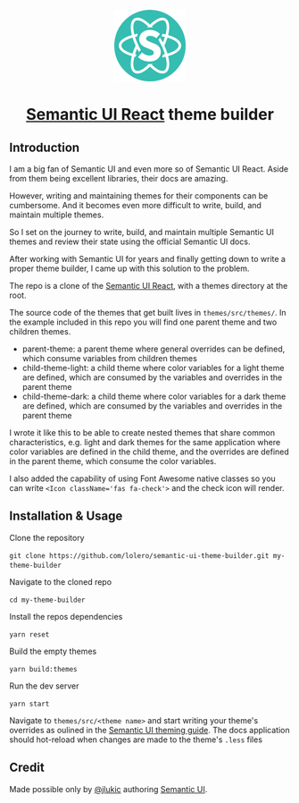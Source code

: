 <!-- Logo -->
<p align="center">
  <a href="https://react.semantic-ui.com">
    <img height="128" width="128" src="https://github.com/Semantic-Org/Semantic-UI-React/raw/master/docs/public/logo.png">
  </a>
</p>

<!-- Name -->
<h1 align="center">
  <a href="https://react.semantic-ui.com/">Semantic UI React</a> theme builder
</h1>

## Introduction
I am a big fan of Semantic UI and even more so of Semantic UI React.
Aside from them being excellent libraries, their docs are amazing.

However, writing and maintaining themes for their components can be cumbersome.
And it becomes even more difficult to write, build, and maintain multiple themes.

So I set on the journey to write, build, and maintain multiple Semantic UI themes
and review their state using the official Semantic UI docs.

After working with Semantic UI for years and finally getting down to write a proper theme builder,
I came up with this solution to the problem.

The repo is a clone of the [Semantic UI React](https://react.semantic-ui.com/), with a themes directory at the root.

The source code of the themes that get built lives in `themes/src/themes/`. In the example included in this repo
you will find one parent theme and two children themes.

- parent-theme: a parent theme where general overrides can be defined, which consume variables from children themes
- child-theme-light: a child theme where color variables for a light theme are defined,
which are consumed by the variables and overrides in the parent theme
- child-theme-dark: a child theme where color variables for a dark theme are defined,
which are consumed by the variables and overrides in the parent theme

I wrote it like this to be able to create nested themes that share common characteristics,
e.g. light and dark themes for the same application where color variables are defined in the child theme,
and the overrides are defined in the parent theme, which consume the color variables.

I also added the capability of using Font Awesome native classes so you can write
`<Icon className='fas fa-check'>` and the check icon will render.


## Installation & Usage

Clone the repository

`git clone https://github.com/lolero/semantic-ui-theme-builder.git my-theme-builder`

Navigate to the cloned repo

`cd my-theme-builder`

Install the repos dependencies

`yarn reset`

Build the empty themes

`yarn build:themes`

Run the dev server

`yarn start`

Navigate to `themes/src/<theme name>` and start writing your theme's overrides as oulined in
the [Semantic UI theming guide](https://semantic-ui.com/theming).
The docs application should hot-reload when changes are made to the theme's `.less` files

## Credit

Made possible only by [@jlukic](https://github.com/jlukic) authoring [Semantic UI](https://semantic-ui.com/).
